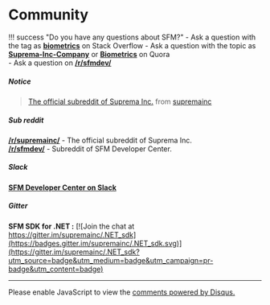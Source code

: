 # Community
!!! success "Do you have any questions about SFM?"
    - Ask a question with the tag as [**biometrics**](https://stackoverflow.com/questions/tagged/biometrics) on Stack Overflow
    <!--- Tagged as SFM in [Instructables](https://www.instructables.com/community/sfm/)-->
    - Ask a question with the topic as [**Suprema-Inc-Company**](https://www.quora.com/topic/Suprema-Inc-Company) or [**Biometrics**](https://www.quora.com/topic/Biometrics) on Quora  
    - Ask a question on [**/r/sfmdev/**](https://www.reddit.com/r/sfmdev/)

<!--- [Reddit](https://www.reddit.com/r/sfm) of suprema inc.-->

##### Notice
<blockquote class="reddit-card" data-card-created="1498713868"><a href="https://www.reddit.com/r/supremainc/comments/6jhsiz/the_official_subreddit_of_suprema_inc/?ref=share&ref_source=embed">The official subreddit of Suprema Inc.</a> from <a href="http://www.reddit.com/r/supremainc">supremainc</a></blockquote>
<script async src="//embed.redditmedia.com/widgets/platform.js" charset="UTF-8"></script>

##### Sub reddit

[**/r/supremainc/**](https://www.reddit.com/r/supremainc/) - The official subreddit of Suprema Inc.  
[**/r/sfmdev/**](https://www.reddit.com/r/sfmdev/) - Subreddit of SFM Developer Center.

##### Slack
[**SFM Developer Center on Slack**](https://sfmdev.slack.com)  


<!-- <button class="slack-join-btn" onClick="window.open('https://publicslack.com/slacks/https-sfmdev-slack-com/invites/new');"><img class="slack-join-btn-img" src="../../images/join_slack.png"></button> -->

##### Gitter
**SFM SDK for .NET :**
[![Join the chat at https://gitter.im/supremainc/.NET_sdk](https://badges.gitter.im/supremainc/.NET_sdk.svg)](https://gitter.im/supremainc/.NET_sdk?utm_source=badge&utm_medium=badge&utm_campaign=pr-badge&utm_content=badge)

---

<div id="disqus_thread"></div>
<script>

/**
*  RECOMMENDED CONFIGURATION VARIABLES: EDIT AND UNCOMMENT THE SECTION BELOW TO INSERT DYNAMIC VALUES FROM YOUR PLATFORM OR CMS.
*  LEARN WHY DEFINING THESE VARIABLES IS IMPORTANT: https://disqus.com/admin/universalcode/#configuration-variables*/
/*
var disqus_config = function () {
this.page.url = PAGE_URL;  // Replace PAGE_URL with your page's canonical URL variable
this.page.identifier = PAGE_IDENTIFIER; // Replace PAGE_IDENTIFIER with your page's unique identifier variable
};
*/
(function() { // DON'T EDIT BELOW THIS LINE
var d = document, s = d.createElement('script');
s.src = 'https://sfmdev.disqus.com/embed.js';
s.setAttribute('data-timestamp', +new Date());
(d.head || d.body).appendChild(s);
})();
</script>
<noscript>Please enable JavaScript to view the <a href="https://disqus.com/?ref_noscript">comments powered by Disqus.</a></noscript>
                                

